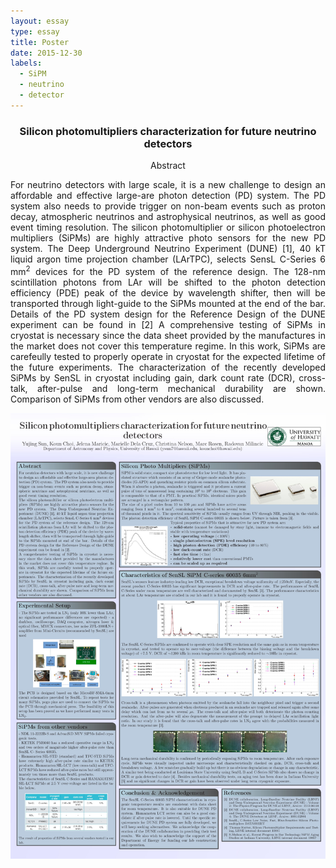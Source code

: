 ```yaml
---
layout: essay
type: essay
title: Poster
date: 2015-12-30
labels:
  - SiPM
  - neutrino
  - detector
---
```

<h3 class="sectionHead"><span class="titlemark">   </span> <a  id="x1-10001"></a>  <p align="center"> Silicon photomultipliers characterization for future neutrino detectors </p> </h3>
<p align="center">
Abstract </p>
<p align="justify">
   For neutrino detectors with large scale, it is a new challenge to design an affordable and effective large-are photon detection (PD) system. The PD system also needs to provide trigger on non-beam events such as proton decay, atmospheric neutrinos and astrophysical neutrinos, as well as good event timing resolution. 
   The silicon photomultiplier or silicon photoelectron multipliers (SiPMs) are highly attractive photo sensors for the new PD system. The Deep Underground Neutrino Experiment (DUNE) [1], 40 kT liquid argon time projection chamber (LArTPC), selects SensL C-Series 6 mm<sup>2</sup> devices for the PD system of the reference design. The 128-nm scintillation photons from LAr will be shifted to the photon detection efficiency (PDE) peak of the device by wavelength shifter, then will be transported through light-guide to the SiPMs mounted at the end of the bar. Details of the PD system design for the Reference Design of the DUNE experiment can be found in [2] 
   A comprehensive testing of SiPMs in cryostat is necessary since the data sheet provided by the manufactures in the market does not cover this temperature regime. In this work, SiPMs are carefeully tested to properly operate in cryostat for the expected lifetime of the future experiments. The characterization of the recently developed SiPMs by SenSL in cryostat including gain, dark count rate (DCR), cross-talk, after-pulse and long-term mechanical durability are shown. Comparison of SiPMs from other vendors are also discussed. </p> 
<center><img class="collaboration SiPM poster" src="../images/sipm_poster.jpg" width="840"> </center>


